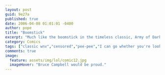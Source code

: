 ```yaml
---
layout: post
guid: 9e27a
published: true
date: 2006-04-08 01:01:01 -0400
author: pope
title: "Boomstick"
excerpt: "Much like the boomstick in the timeless classic, Army of Darkness, this shotgun also holds far more ammo than others of its type. If you know what I'm sayin'."
category: Comics
tags: ["classic wnv","censored","pee-pee","I can go whether you're looking or not","penis lol","boomstick"]
comments: true 
image:
  feature: assets/img/lol/comic12.jpg
  imageHover: "Bruce Campbell would be proud."
---
```


